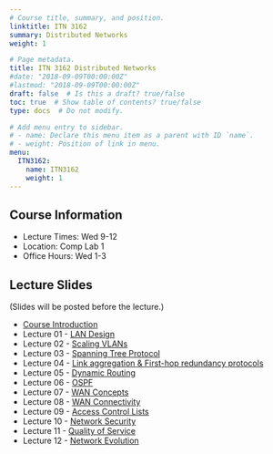 ```yaml
---
# Course title, summary, and position.
linktitle: ITN 3162
summary: Distributed Networks
weight: 1

# Page metadata.
title: ITN 3162 Distributed Networks
#date: "2018-09-09T00:00:00Z"
#lastmod: "2018-09-09T00:00:00Z"
draft: false  # Is this a draft? true/false
toc: true  # Show table of contents? true/false
type: docs  # Do not modify.

# Add menu entry to sidebar.
# - name: Declare this menu item as a parent with ID `name`.
# - weight: Position of link in menu.
menu:
  ITN3162:
    name: ITN3162
    weight: 1
---
```


## Course Information

- Lecture Times: Wed 9-12
- Location: Comp Lab 1
- Office Hours: Wed 1-3

<!--
## Continuous Feedback
You can provide continuous feedback on lectures, subject matters and performance of the lecturer anonymously through this [Online Feedback Form](https://goo.gl/forms/0QkX4MapDyZp69ts2).
-->
 
## Lecture Slides
(Slides will be posted before the lecture.)

- [Course Introduction](https://academic.nimal.info/files/ITN3162_00_Introduction.pdf)
- Lecture 01 - [LAN Design](https://academic.nimal.info/files/ITN3162_01_LAN_Design.pdf)
- Lecture 02 - [Scaling VLANs](https://academic.nimal.info/files/ITN3162_02_Scaling_VLANs.pdf)
- Lecture 03 - [Spanning Tree Protocol](https://academic.nimal.info/files/ITN3162_03_STP.pdf)
- Lecture 04 - [Link aggregation & First-hop redundancy protocols](https://academic.nimal.info/files/ITN3162_04_Link_Aggregation_FHRP.pdf)
- Lecture 05 - [Dynamic Routing](https://academic.nimal.info/files/ITN3162_05_Dynamic_Routing.pdf)
- Lecture 06 - [OSPF](https://academic.nimal.info/files/ITN3162_06_OSPF.pdf)
- Lecture 07 - [WAN Concepts](https://academic.nimal.info/files/ITN3162_07_WAN_Concepts.pdf)
- Lecture 08 - [WAN Connectivity](https://academic.nimal.info/files/ITN3162_08_WAN_Connectivity.pdf)
- Lecture 09 - [Access Control Lists](https://academic.nimal.info/files/ITN3162_09_ACL.pdf)
- Lecture 10 - [Network Security](https://academic.nimal.info/files/ITN3162_10_Network_Security.pdf)
- Lecture 11 - [Quality of Service](https://academic.nimal.info/files/ITN3162_11_QoS.pdf)
- Lecture 12 - [Network Evolution](https://academic.nimal.info/files/ITN3162_12_Network_Evolution.pdf)